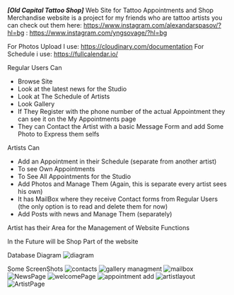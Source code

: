 ***[Old Capital Tattoo Shop]***
Web Site for Tattoo Appointments and Shop Merchandise
website is a project for my friends who are tattoo artists
you can check out them here: https://www.instagram.com/alexandarspasov/?hl=bg
 : https://www.instagram.com/yngsovage/?hl=bg

For Photos Upload I use: https://cloudinary.com/documentation
For Schedule i use: https://fullcalendar.io/

Regular Users Can
+ Browse Site
+ Look at the latest news for the Studio
+ Look at The Schedule of Artists
+ Look Gallery
+ If They Register with the phone number of the actual Appointment they can see it on the My Appointments page
+ They can Contact the Artist with a basic Message Form and add Some Photo to Express them selfs

Artists Can
+ Add an Appointment in their Schedule (separate from another artist)
+ To see Own Appointments
+ To See All Appointments for the Studio
+ Add Photos and Manage Them (Again, this is separate every artist sees his own)
+ It has MailBox where they receive Contact forms from Regular Users (the only option is to read and delete them for now)
+ Add Posts with news and Manage Them (separately)

Artist has their Area for the Management of Website Functions

In the Future will be Shop Part of the website

Database Diagram
![diagram](https://user-images.githubusercontent.com/92174873/208293579-c6819a0b-6843-4ad9-b369-13fc219346e6.png)


Some ScreenShots
![contacts](https://user-images.githubusercontent.com/92174873/208293767-6dba5c18-2ae3-41ba-ba6a-c94aaa633bc8.png)
![gallery managment](https://user-images.githubusercontent.com/92174873/208293768-e06ce166-aa3e-43bd-8895-e23eedf524c7.png)
![mailbox](https://user-images.githubusercontent.com/92174873/208293770-3032d607-c699-4e9f-a4c1-79f0d45f1850.png)
![NewsPage](https://user-images.githubusercontent.com/92174873/208293771-c8079f4c-027e-43a2-9b6d-9f03be75da8e.png)
![welcomePage](https://user-images.githubusercontent.com/92174873/208293773-411d6dd0-e6ca-4e92-b992-f1bbcbdfa2ff.png)
![appointment add](https://user-images.githubusercontent.com/92174873/208293774-5cc5bf1d-c212-4e69-a023-4fae462be1ad.png)
![artistlayout](https://user-images.githubusercontent.com/92174873/208293775-082c80cb-6ee8-4de5-97c9-ffe6fd6f0036.png)
![ArtistPage](https://user-images.githubusercontent.com/92174873/208293776-8a54fa13-eba2-4016-964b-d08bab919c55.png)
